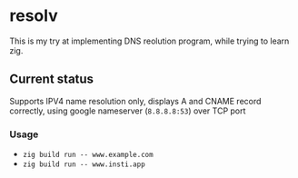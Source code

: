# resolv

This is my try at implementing DNS reolution program, while trying to learn zig. 

## Current status

Supports IPV4 name resolution only, displays A and CNAME record correctly, using google nameserver (`8.8.8.8:53`) over TCP port

### Usage

- `zig build run -- www.example.com`
- `zig build run -- www.insti.app`

